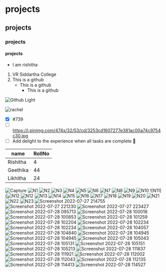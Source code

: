 # projects
## projects
### projects
#### projects
* I am rishitha
1. VR Siddartha College
1. This is a github
   * This is a github
     * This is a github

![Github Light](https://encrypted-tbn0.gstatic.com/images?q=tbn:ANd9GcRhvFZu8-OiiVR5YJRvOpKB8fQDaGqpN8uNB0FZfbsxtYIqKeSa8PhPqOWXwtlzux7_gXI&usqp=CAU)

![rachel](https://media.giphy.com/media/w5M9QgelugIJG/giphy.gif)
- [x] #739
- [ ] https://i.pinimg.com/474x/32/53/cd/3253cd1607277e381ac00a74c9754c30.jpg
- [ ] Add delight to the experience when all tasks are complete :tada:

name|RollNo
----|------
Rishitha|4
Geethika|44
Likhitha|24
![Capture](https://user-images.githubusercontent.com/94949392/176199950-7e6461e8-3cba-454d-957c-b075219b542d.PNG)
![N1](https://user-images.githubusercontent.com/94949392/173862911-75f3e228-362f-478b-b07e-fd0f74edbc20.png)
![N2](https://user-images.githubusercontent.com/94949392/173864761-17ed792f-91a0-4a09-a95a-c869e19831ca.png)
![N3](https://user-images.githubusercontent.com/94949392/173864826-5ddda47a-57cc-4f71-b4c2-cdb1096b431d.png)
![N4](https://user-images.githubusercontent.com/94949392/173867922-b848a4dc-c99b-4388-89d3-376b673a0020.png)
![N5](https://user-images.githubusercontent.com/94949392/173868880-fe911319-47f2-4863-b179-ebeab5877716.png)
![N6](https://user-images.githubusercontent.com/94949392/173871562-02048746-408d-48e8-b1a7-20dae758af15.png)
![N7](https://user-images.githubusercontent.com/94949392/173875955-243201c6-9461-4b2d-9c30-c6efb0a35aa6.png)
![N8](https://user-images.githubusercontent.com/94949392/173877113-32f293e4-a768-4f12-aa16-2acf7ee53170.png)
![N9](https://user-images.githubusercontent.com/94949392/173878491-74a91600-f8d2-4afb-9c8c-f35f8c012702.png)
![N10](https://user-images.githubusercontent.com/94949392/173883815-a49cf57b-21ac-4d76-8250-d2557bd5847a.png)
![N11](![N12](https://user-images.githubusercontent.com/94949392/173885735-8c318cdb-2357-4016-a1c4-228351fe9ba9.png)
![N12](https://user-images.githubusercontent.com/94949392/173885780-cfab8feb-9a1a-4fc5-87c3-22d2503c6938.png)
![N13](https://user-images.githubusercontent.com/94949392/173886949-f473cb7d-d7c0-4568-b18e-dc57ecdd8527.png)
![N14](https://user-images.githubusercontent.com/94949392/173886979-8e586579-efa0-43f7-b40c-e92878837ff5.png)
![N15](https://user-images.githubusercontent.com/94949392/173893356-4cac22cc-6852-490d-b054-8656d42f9c62.png)
![N16](https://user-images.githubusercontent.com/94949392/173893855-2e96c9a8-f299-464d-b08f-544eb44d63c6.png)
![N17](https://user-images.githubusercontent.com/94949392/173895308-6c0a6edf-31ea-4aea-9eea-b660c271e24b.png)
![N18](https://user-images.githubusercontent.com/94949392/173895326-81143df7-80be-4336-b1ac-0ce1bfc05de5.png)
![N19](https://user-images.githubusercontent.com/94949392/176180196-df6a571f-1569-4ed6-875c-51bd822f9abb.png)
![N20](https://user-images.githubusercontent.com/94949392/176192166-fecb9ee1-a1e4-4be6-944b-dd9e881bce74.png)
![N21](https://user-images.githubusercontent.com/94949392/176195657-5ca8d36a-ed5a-4498-a957-56b648a77990.png)
![N22](https://user-images.githubusercontent.com/94949392/176196773-515c9bf7-e038-493c-86dd-95bff2c7b373.png)
![N23](https://user-images.githubusercontent.com/94949392/176197575-4f665cbf-a2ef-4be4-9e97-b8dd2ce947ef.png)
![Screenshot 2022-07-27 214755](https://user-images.githubusercontent.com/94949392/181298412-ca64bfaf-4b0b-40a1-b43e-65387534deb5.png)
![Screenshot 2022-07-27 221230](https://user-images.githubusercontent.com/94949392/181305178-b4b6140c-cfca-489a-b4a3-e50b616f4f4e.png)
![Screenshot 2022-07-27 223427](https://user-images.githubusercontent.com/94949392/181307126-ae6408a0-6124-4b19-9791-8f9be4d9618c.png)
![Screenshot 2022-07-28 095713](https://user-images.githubusercontent.com/94949392/181420484-bb146929-3ad1-4195-9117-63c55ad5c59f.png)
![Screenshot 2022-07-28 100018](https://user-images.githubusercontent.com/94949392/181420855-6dcfc364-777e-46a9-9541-7430e78a0b45.png)
![Screenshot 2022-07-28 100853](https://user-images.githubusercontent.com/94949392/181423472-4495b725-14f9-4754-9f63-109fcca0afd2.png)
![Screenshot 2022-07-28 101259](https://user-images.githubusercontent.com/94949392/181423480-f8132ecb-632a-4553-a9a5-49f0dfe8369c.png)
![Screenshot 2022-07-28 102204](https://user-images.githubusercontent.com/94949392/181423485-3215e16b-d316-4a52-b3d2-893fb1900f42.png)
![Screenshot 2022-07-28 102234](https://user-images.githubusercontent.com/94949392/181423494-8079e8c2-1842-4bce-801d-53e326a6410e.png)
![Screenshot 2022-07-28 102234](https://user-images.githubusercontent.com/94949392/181425875-89d5df2d-db33-49eb-b8fd-f07ed2b2159c.png)
![Screenshot 2022-07-28 104057](https://user-images.githubusercontent.com/94949392/181425880-29cacbfd-d572-4aee-a24c-e28955cfceda.png)
![Screenshot 2022-07-28 104840](https://user-images.githubusercontent.com/94949392/181427902-f4ff44a8-2161-480e-b057-500b7b72883f.png)
![Screenshot 2022-07-28 104945](https://user-images.githubusercontent.com/94949392/181427909-e5d95c61-c198-43ad-a695-68b1ef522997.png)
![Screenshot 2022-07-28 104945](https://user-images.githubusercontent.com/94949392/181427930-9bcfd494-a112-416a-94b9-fa786cc0cff7.png)
![Screenshot 2022-07-28 105043](https://user-images.githubusercontent.com/94949392/181428079-d24700ec-3176-4b00-8004-8220d8e1de7f.png)
![Screenshot 2022-07-28 105131](https://user-images.githubusercontent.com/94949392/181428084-249ef965-7a12-4c6c-b8ac-191de8d3e66d.png)
![Screenshot 2022-07-28 105151](https://user-images.githubusercontent.com/94949392/181428093-dd1a5724-92c2-4f66-852d-db79d3c08dfe.png)
![Screenshot 2022-07-28 105213](https://user-images.githubusercontent.com/94949392/181428102-76707712-badb-4cfc-908d-df4e5e4e55ec.png)
![Screenshot 2022-07-28 111837](https://user-images.githubusercontent.com/94949392/181432070-a9ace8b7-6b28-46ac-922b-41798c81f337.png)
![Screenshot 2022-07-28 111921](https://user-images.githubusercontent.com/94949392/181432079-4192bb54-dfe3-4681-8196-b2637cc80c84.png)
![Screenshot 2022-07-28 112002](https://user-images.githubusercontent.com/94949392/181432089-93e79661-c2d6-4a23-90a9-e5d4028a9bbd.png)
![Screenshot 2022-07-28 112043](https://user-images.githubusercontent.com/94949392/181432097-32dcafb3-4baf-4268-a4b4-4ff31c4cc289.png)
![Screenshot 2022-07-28 112135](https://user-images.githubusercontent.com/94949392/181432103-e1459119-b09f-46eb-9394-0ce89d9fd949.png)
![Screenshot 2022-07-28 114413](https://user-images.githubusercontent.com/94949392/181433946-16476aad-bc00-4f42-a204-49af933a5bdd.png)
![Screenshot 2022-07-28 114527](https://user-images.githubusercontent.com/94949392/181433968-63c3043e-bde9-4669-b6c1-501d543c5ab5.png)

